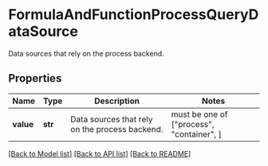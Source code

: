 # FormulaAndFunctionProcessQueryDataSource

Data sources that rely on the process backend.

## Properties
Name | Type | Description | Notes
------------ | ------------- | ------------- | -------------
**value** | **str** | Data sources that rely on the process backend. |  must be one of ["process", "container", ]

[[Back to Model list]](README.md#documentation-for-models) [[Back to API list]](README.md#documentation-for-api-endpoints) [[Back to README]](README.md)


